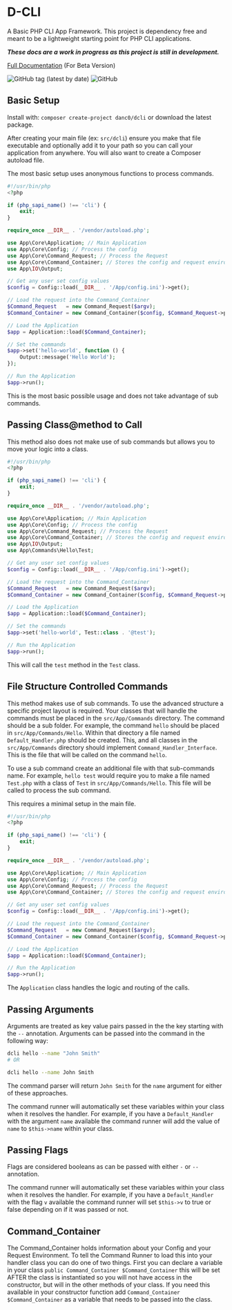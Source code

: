 # D-CLI

A Basic PHP CLI App Framework. This project is dependency free and meant to be a lightweight starting point for PHP CLI applications.

***These docs are a work in progress as this project is still in development.***

[Full Documentation](https://github.com/DPCobb/d-cli/wiki) (For Beta Version)

![GitHub tag (latest by date)](https://img.shields.io/github/v/tag/dpcobb/d-cli?style=plastic) ![GitHub](https://img.shields.io/github/license/dpcobb/d-cli?style=plastic)

## Basic Setup

Install with: ```composer create-project danc0/dcli``` or download the latest package.

After creating your main file (ex: ``src/dcli``) ensure you make that file executable and optionally add it to your path so you can call your application from anywhere. You will also want to create a Composer autoload file.

The most basic setup uses anonymous functions to process commands.

```php
#!/usr/bin/php
<?php

if (php_sapi_name() !== 'cli') {
    exit;
}

require_once __DIR__ . '/vendor/autoload.php';

use App\Core\Application; // Main Application
use App\Core\Config; // Process the config
use App\Core\Command_Request; // Process the Request
use App\Core\Command_Container; // Stores the config and request environment
use App\IO\Output;

// Get any user set config values
$config = Config::load(__DIR__ . '/App/config.ini')->get();

// Load the request into the Command_Container
$Command_Request   = new Command_Request($argv);
$Command_Container = new Command_Container($config, $Command_Request->process());

// Load the Application
$app = Application::load($Command_Container);

// Set the commands
$app->set('hello-world', function () {
    Output::message('Hello World');
});

// Run the Application
$app->run();

```

This is the most basic possible usage and does not take advantage of sub commands.


## Passing Class@method to Call

This method also does not make use of sub commands but allows you to move your logic into a class.

```php
#!/usr/bin/php
<?php

if (php_sapi_name() !== 'cli') {
    exit;
}

require_once __DIR__ . '/vendor/autoload.php';

use App\Core\Application; // Main Application
use App\Core\Config; // Process the config
use App\Core\Command_Request; // Process the Request
use App\Core\Command_Container; // Stores the config and request environment
use App\IO\Output;
use App\Commands\Hello\Test;

// Get any user set config values
$config = Config::load(__DIR__ . '/App/config.ini')->get();

// Load the request into the Command_Container
$Command_Request   = new Command_Request($argv);
$Command_Container = new Command_Container($config, $Command_Request->process());

// Load the Application
$app = Application::load($Command_Container);

// Set the commands
$app->set('hello-world', Test::class . '@test');

// Run the Application
$app->run();
```

This will call the ```test``` method in the ```Test``` class.

## File Structure Controlled Commands

This method makes use of sub commands. To use the advanced structure a specific project layout is required. Your classes that will handle the commands must be placed in the ```src/App/Commands``` directory. The command should be a sub folder. For example, the command ```hello``` should be placed in ```src/App/Commands/Hello```. Within that directory a file named ```Default_Handler.php``` should be created. This, and all classes in the ```src/App/Commands``` directory should implement ```Command_Handler_Interface```. This is the file that will be called on the command ```hello```.

To use a sub command create an additional file with that sub-commands name. For example, ```hello test``` would require you to make a file named ```Test.php``` with a class of ```Test``` in ```src/App/Commands/Hello```. This file will be called to process the sub command.

This requires a minimal setup in the main file.

```php
#!/usr/bin/php
<?php

if (php_sapi_name() !== 'cli') {
    exit;
}

require_once __DIR__ . '/vendor/autoload.php';

use App\Core\Application; // Main Application
use App\Core\Config; // Process the config
use App\Core\Command_Request; // Process the Request
use App\Core\Command_Container; // Stores the config and request environment

// Get any user set config values
$config = Config::load(__DIR__ . '/App/config.ini')->get();

// Load the request into the Command_Container
$Command_Request   = new Command_Request($argv);
$Command_Container = new Command_Container($config, $Command_Request->process());

// Load the Application
$app = Application::load($Command_Container);

// Run the Application
$app->run();
```
The ```Application``` class handles the logic and routing of the calls.

## Passing Arguments

Arguments are treated as key value pairs passed in the the key starting with the `--` annotation. Arguments can be passed into the command in the following way:

```bash
dcli hello --name "John Smith"
# OR

dcli hello --name John Smith
```
The command parser will return `John Smith` for the `name` argument for either of these approaches.

The command runner will automatically set these variables within your class when it resolves the handler. For example, if you have a `Default_Handler` with the argument `name` available the command runner will add the value of `name` to `$this->name` within your class.

## Passing Flags

Flags are considered booleans as can be passed with either `-` or `--` annotation.

The command runner will automatically set these variables within your class when it resolves the handler. For example, if you have a `Default_Handler` with the flag `v` available the command runner will set `$this->v` to true or false depending on if it was passed or not.

## Command_Container

The Command_Container holds information about your Config and your Request Environment. To tell the Command Runner to load this into your handler class you can do one of two things. First you can declare a variable in your class `public Command_Container $Command_Container` this will be set AFTER the class is instantiated so you will not have access in the constructor, but will in the other methods of your class. If you need this available in your constructor function add `Command_Container $Command_Container` as a variable that needs to be passed into the class.